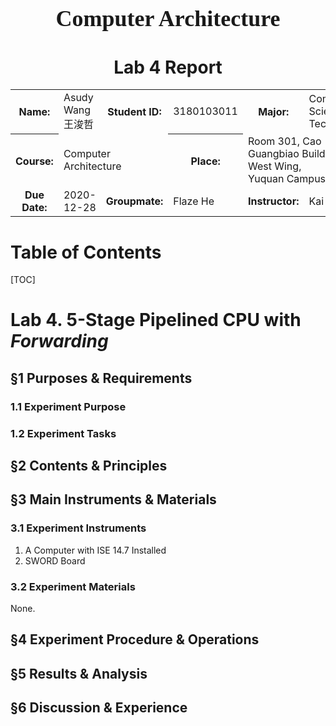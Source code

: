 <center>
    <font face="Impact" size="4"><h1>Computer Architecture</h1></font>
    <h1>Lab 4 Report</h1>
</center>
<table align="center">
    <tr>
        <th align="center">Name:</th>
        <td>Asudy Wang 王浚哲</td>
        <th align="center">Student ID:</th>
        <td>3180103011</td>
        <th align="center">Major:</th>
        <td>Computer Science & Technology</td>
    </tr>
    <tr>
        <th align="center">Course:</th>
        <td colspan="2">Computer Architecture</td>
        <th align="center">Place:</th>
        <td colspan="2">Room 301, Cao Guangbiao Building West Wing, <br>Yuquan Campus</td>
    </tr>
    <tr>
        <td align="center"> <b>Due Date:</b> </td>
        <td> 2020-12-28 </td>
        <td align="center"> <b>Groupmate:</b> </td>
        <td> Flaze He </td>
        <td align="center"> <b>Instructor:</b> </td>
        <td> Kai Bu </td>
    </tr>
</table>



# Table of Contents

[TOC]

# Lab 4. 5-Stage Pipelined CPU with *Forwarding*

## §1 Purposes & Requirements

### 1.1 Experiment Purpose



### 1.2 Experiment Tasks





## §2 Contents & Principles





## §3 Main Instruments & Materials

### 3.1 Experiment Instruments

1. A Computer with ISE 14.7 Installed
2. SWORD Board

### 3.2 Experiment Materials

None.



## §4 Experiment Procedure & Operations





## §5 Results & Analysis





## §6 Discussion & Experience

<div style="page-break-after: always;"></div>

